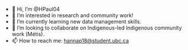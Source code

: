 - 👋 Hi, I’m @HPaul04
- 👀 I’m interested in research and community work!
- 🌱 I’m currently learning new data management skills.
- 💞️ I’m looking to collaborate on Indigenous-led Indigenous community work (Métis).
- 📫 How to reach me: hannap18@student.ubc.ca

<!---
HPaul04/HPaul04 is a ✨ special ✨ repository because its `README.md` (this file) appears on your GitHub profile.
You can click the Preview link to take a look at your changes.
--->
